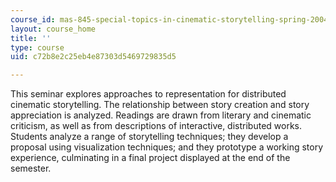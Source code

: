 ```yaml
---
course_id: mas-845-special-topics-in-cinematic-storytelling-spring-2004
layout: course_home
title: ''
type: course
uid: c72b8e2c25eb4e87303d5469729835d5

---
```

This seminar explores approaches to representation for distributed cinematic storytelling. The relationship between story creation and story appreciation is analyzed. Readings are drawn from literary and cinematic criticism, as well as from descriptions of interactive, distributed works. Students analyze a range of storytelling techniques; they develop a proposal using visualization techniques; and they prototype a working story experience, culminating in a final project displayed at the end of the semester.
